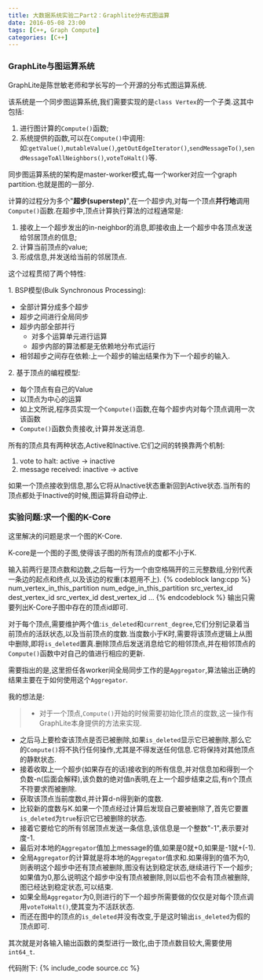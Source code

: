 ```yaml
---
title: 大数据系统实验二Part2：Graphlite分布式图运算
date: 2016-05-08 23:00
tags: [C++, Graph Compute]
categories: [C++]
---
```

### GraphLite与图运算系统

GraphLite是陈世敏老师和学长写的一个开源的分布式图运算系统.

该系统是一个同步图运算系统,我们需要实现的是`class Vertex`的一个子类.这其中包括:  
1. 进行图计算的`Compute()`函数;
2. 系统提供的函数,可以在`Compute()`中调用:
    如:`getValue()`,`mutableValue()`,`getOutEdgeIterator()`,`sendMessageTo()`,`sendMessageToAllNeighbors()`,`voteToHalt()`等.

同步图运算系统的架构是master-worker模式,每一个worker对应一个graph partition.也就是图的一部分.

<!--more-->

计算的过程分为多个"**超步(superstep)**",在一个超步内,对每一个顶点**并行地**调用`Compute()`函数.在超步中,顶点计算执行算法的过程通常是:
1. 接收上一个超步发出的in-neighbor的消息,即接收由上一个超步中各顶点发送给邻居顶点的信息;
2. 计算当前顶点的value;
3. 形成信息,并发送给当前的邻居顶点.

这个过程贯彻了两个特性:

1\. BSP模型(Bulk Synchronous Processing):

  * 全部计算分成多个超步
  * 超步之间进行全局同步
  * 超步内部全部并行
    * 对多个运算单元进行运算
    * 超步内部的算法都是无依赖地分布式运行
  * 相邻超步之间存在依赖:上一个超步的输出结果作为下一个超步的输入.

2\. 基于顶点的编程模型:  

  * 每个顶点有自己的Value
  * 以顶点为中心的运算
  * 如上文所说,程序员实现一个`Compute()`函数,在每个超步内对每个顶点调用一次该函数
  * `Compute()`函数负责接收,计算并发送消息.

所有的顶点具有两种状态,Active和Inactive.它们之间的转换靠两个机制:

1. vote to halt: active -> inactive
2. message received: inactive -> active

如果一个顶点接收到信息,那么它将从Inactive状态重新回到Active状态.当所有的顶点都处于Inactive的时候,图运算将自动停止.

### 实验问题:求一个图的K-Core

这里解决的问题是求一个图的K-Core.

K-core是一个图的子图,使得该子图的所有顶点的度都不小于K.

输入前两行是顶点数和边数,之后每一行为一个由空格隔开的三元整数组,分别代表一条边的起点和终点,以及该边的权重(本题用不上).
{% codeblock lang:cpp %}
     num_vertex_in_this_partition
     num_edge_in_this_partition
     src_vertex_id dest_vertex_id
     src_vertex_id dest_vertex_id
     ...
{% endcodeblock %}
输出只需要列出K-Core子图中存在的顶点id即可.

对于每个顶点,需要维护两个值:`is_deleted`和`current_degree`,它们分别记录着当前顶点的活跃状态,以及当前顶点的度数.当度数小于K时,需要将该顶点逻辑上从图中删除,即将`is_deleted`置真.删除顶点后发送消息给它的相邻顶点,并在相邻顶点的`Compute()`函数中对自己的值进行相应的更新.

需要指出的是,这里担任各worker间全局同步工作的是`Aggregator`,算法输出正确的结果主要在于如何使用这个`Aggregator`.

我的想法是:
>* 对于一个顶点,`Compute()`开始的时候需要初始化顶点的度数,这一操作有GraphLite本身提供的方法来实现.
* 之后马上要检查该顶点是否已被删除,如果`is_deleted`显示它已被删除,那么它的`Compute()`将不执行任何操作,尤其是不得发送任何信息.它将保持对其他顶点的静默状态.
* 接着收取上一个超步(如果存在的话)接收到的所有信息,并对信息加和得到一个负数-n(后面会解释),该负数的绝对值n表明,在上一个超步结束之后,有n个顶点不符要求而被删除.
* 获取该顶点当前度数d,并计算d-n得到新的度数.
* 比较新的度数与K.如果一个顶点经过计算后发现自己要被删除了,首先它要置`is_deleted`为`true`标识它已被删除的状态.
* 接着它要给它的所有邻居顶点发送一条信息,该信息是一个整数"-1",表示要对度-1.
* 最后对本地的`Aggregator`值加上message的值,如果是0就+0,如果是-1就+(-1).
* 全局`Aggregator`的计算就是将本地的`Aggregator`值求和.如果得到的值不为0,则表明这个超步中还有顶点被删除,图没有达到稳定状态,继续进行下一个超步;如果值为0,那么说明这个超步中没有顶点被删除,则以后也不会有顶点被删除,图已经达到稳定状态,可以结束.
* 如果全局`Aggregator`为0,则进行的下一个超步所需要做的仅仅是对每个顶点调用`voteToHalt()`,使其变为不活跃状态.
* 而还在图中的顶点的`is_deleted`并没有改变,于是这时输出`is_deleted`为假的顶点即可.

其次就是对各输入输出函数的类型进行一致化,由于顶点数目较大,需要使用`int64_t`.

代码附下:
{% include_code source.cc %}